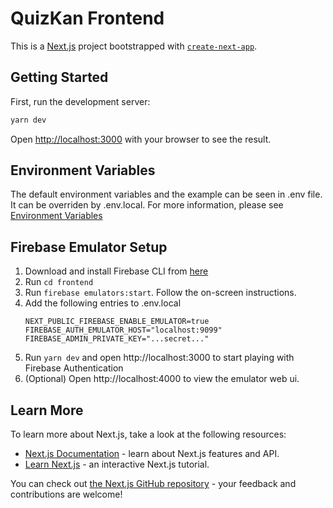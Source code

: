 # QuizKan Frontend

This is a [Next.js](https://nextjs.org/) project bootstrapped with [`create-next-app`](https://github.com/vercel/next.js/tree/canary/packages/create-next-app).

## Getting Started

First, run the development server:

```bash
yarn dev
```

Open [http://localhost:3000](http://localhost:3000) with your browser to see the result.

## Environment Variables

The default environment variables and the example can be seen in .env file. It can be overriden by .env.local. For more information, please see [Environment Variables](https://nextjs.org/docs/basic-features/environment-variables)

## Firebase Emulator Setup

1. Download and install Firebase CLI from [here](https://firebase.google.com/docs/cli#install_the_firebase_cli)
2. Run `cd frontend`
3. Run `firebase emulators:start`. Follow the on-screen instructions.
4. Add the following entries to .env.local
    ```
    NEXT_PUBLIC_FIREBASE_ENABLE_EMULATOR=true
    FIREBASE_AUTH_EMULATOR_HOST="localhost:9099"
    FIREBASE_ADMIN_PRIVATE_KEY="...secret..."
    ```
5. Run `yarn dev` and open http://localhost:3000 to start playing with Firebase Authentication
6. (Optional) Open http://localhost:4000 to view the emulator web ui.

## Learn More

To learn more about Next.js, take a look at the following resources:

-   [Next.js Documentation](https://nextjs.org/docs) - learn about Next.js features and API.
-   [Learn Next.js](https://nextjs.org/learn) - an interactive Next.js tutorial.

You can check out [the Next.js GitHub repository](https://github.com/vercel/next.js/) - your feedback and contributions are welcome!
